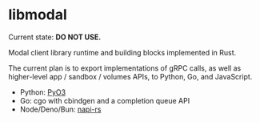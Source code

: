 # libmodal

Current state: **DO NOT USE.**

Modal client library runtime and building blocks implemented in Rust.

The current plan is to export implementations of gRPC calls, as well as higher-level app / sandbox / volumes APIs, to Python, Go, and JavaScript.

- Python: [PyO3](https://pyo3.rs/)
- Go: cgo with cbindgen and a completion queue API
- Node/Deno/Bun: [napi-rs](https://napi.rs/)
